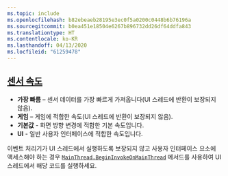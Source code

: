 ```yaml
---
ms.topic: include
ms.openlocfilehash: b82ebeaeb28195e3ec0f5a0200c0448b6b76196a
ms.sourcegitcommit: b0ea451e18504e6267b896732dd26df64ddfa843
ms.translationtype: HT
ms.contentlocale: ko-KR
ms.lasthandoff: 04/13/2020
ms.locfileid: "61259478"
---
```

## <a name="sensor-speed"></a>[센서 속도](xref:Xamarin.Essentials.SensorSpeed)

- **가장 빠름** – 센서 데이터를 가장 빠르게 가져옵니다(UI 스레드에 반환이 보장되지 않음).
- **게임** – 게임에 적합한 속도(UI 스레드에 반환이 보장되지 않음).
- **기본값** - 화면 방향 변경에 적합한 기본 속도입니다.
- **UI** - 일반 사용자 인터페이스에 적합한 속도입니다.

이벤트 처리기가 UI 스레드에서 실행하도록 보장되지 않고 사용자 인터페이스 요소에 액세스해야 하는 경우 [`MainThread.BeginInvokeOnMainThread`](~/essentials/main-thread.md) 메서드를 사용하여 UI 스레드에서 해당 코드를 실행하세요.
